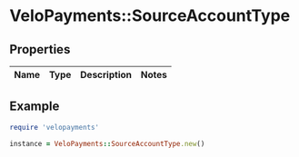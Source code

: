# VeloPayments::SourceAccountType

## Properties

| Name | Type | Description | Notes |
| ---- | ---- | ----------- | ----- |

## Example

```ruby
require 'velopayments'

instance = VeloPayments::SourceAccountType.new()
```

